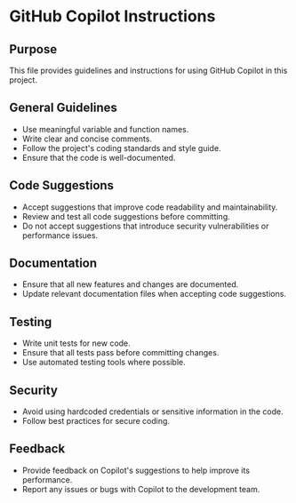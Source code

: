 # GitHub Copilot Instructions

## Purpose

This file provides guidelines and instructions for using GitHub Copilot in this project.

## General Guidelines

- Use meaningful variable and function names.
- Write clear and concise comments.
- Follow the project's coding standards and style guide.
- Ensure that the code is well-documented.

## Code Suggestions

- Accept suggestions that improve code readability and maintainability.
- Review and test all code suggestions before committing.
- Do not accept suggestions that introduce security vulnerabilities or performance issues.

## Documentation

- Ensure that all new features and changes are documented.
- Update relevant documentation files when accepting code suggestions.

## Testing

- Write unit tests for new code.
- Ensure that all tests pass before committing changes.
- Use automated testing tools where possible.

## Security

- Avoid using hardcoded credentials or sensitive information in the code.
- Follow best practices for secure coding.

## Feedback

- Provide feedback on Copilot's suggestions to help improve its performance.
- Report any issues or bugs with Copilot to the development team.
